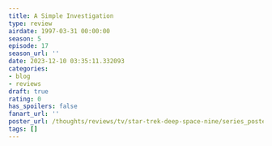 ```yaml
---
title: A Simple Investigation
type: review
airdate: 1997-03-31 00:00:00
season: 5
episode: 17
season_url: ''
date: 2023-12-10 03:35:11.332093
categories:
- blog
- reviews
draft: true
rating: 0
has_spoilers: false
fanart_url: ''
poster_url: /thoughts/reviews/tv/star-trek-deep-space-nine/series_poster.jpg
tags: []
---
```


